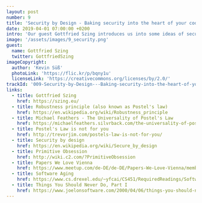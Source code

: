 ```yaml
---
layout: post
number: 9
title: 'Security by Design - Baking security into the heart of your codebase'
date: 2019-04-01 07:00:00 +0200
intro: 'Our guest Gottfried Szing introduces us into some ideas of security by design. A fruity cocktail of how to avoid  primitives obsessions and where to put the validation in your architecture - mixed with a little bit of contract first development. Finalized with a discussion about rusting software.'
image: '/assets/images/9_security.png'
guest:
  name: Gottfried Szing
  twitter: GottfriedSzing
imageCopyright:
  author: 'Kevin Süß'
  photoLink: 'https://flic.kr/p/bqny1u'
  licenseLink: 'https://creativecommons.org/licenses/by/2.0/'
trackId: '009-Security-by-Design---Baking-security-into-the-heart-of-your-codebase-e3jsbm'
links:
  - title: Gottfried Szing
    href: https://szing.eu/
  - title: Robustness principle (also known as Postel's law)
    href: https://en.wikipedia.org/wiki/Robustness_principle
  - title: Michael Feathers - The Universality of Postel's Law
    href: https://michaelfeathers.silvrback.com/the-universality-of-postel-s-law
  - title: Postel's Law is not for you
    href: http://trevorjim.com/postels-law-is-not-for-you/
  - title: Security by design
    href: https://en.wikipedia.org/wiki/Secure_by_design
  - title: Primitive Obsession
    href: http://wiki.c2.com/?PrimitiveObsession
  - title: Papers We Love Vienna
    href: https://www.meetup.com/de-DE/de-DE/Papers-We-Love-Vienna/members/
  - title: Software Aging
    href: https://www.cs.drexel.edu/~yfcai/CS451/RequiredReadings/SoftwareAging.pdf
  - title: Things You Should Never Do, Part I
    href: https://www.joelonsoftware.com/2000/04/06/things-you-should-never-do-part-i/
---
```

